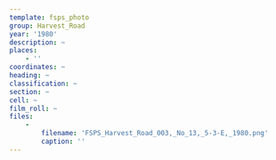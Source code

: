 ```yaml
---
template: fsps_photo
group: Harvest_Road
year: '1980'
description: ~
places:
    - ''
coordinates: ~
heading: ~
classification: ~
section: ~
cell: ~
film_roll: ~
files:
    -
        filename: 'FSPS_Harvest_Road_003,_No_13,_5-3-E,_1980.png'
        caption: ''
---
```

